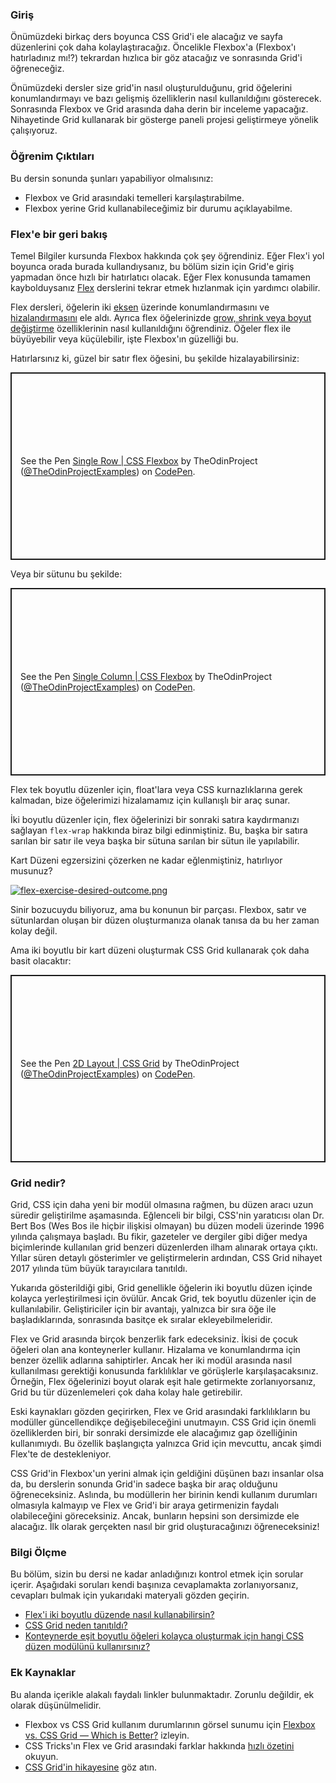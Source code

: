 ### Giriş

Önümüzdeki birkaç ders boyunca CSS Grid'i ele alacağız ve sayfa düzenlerini çok daha kolaylaştıracağız. Öncelikle Flexbox'a (Flexbox'ı hatırladınız mı!?) tekrardan hızlıca bir göz atacağız ve sonrasında Grid'i öğreneceğiz.

Önümüzdeki dersler size grid'in nasıl oluşturulduğunu, grid öğelerini konumlandırmayı ve bazı gelişmiş özelliklerin nasıl kullanıldığını gösterecek. Sonrasında Flexbox ve Grid arasında daha derin bir inceleme yapacağız. Nihayetinde Grid kullanarak bir gösterge paneli projesi geliştirmeye yönelik çalışıyoruz.

### Öğrenim Çıktıları

Bu dersin sonunda şunları yapabiliyor olmalısınız:

- Flexbox ve Grid arasındaki temelleri karşılaştırabilme.
- Flexbox yerine Grid kullanabileceğimiz bir durumu açıklayabilme.

### Flex'e bir geri bakış

Temel Bilgiler kursunda Flexbox hakkında çok şey öğrendiniz. Eğer Flex'i yol boyunca orada burada kullandıysanız, bu bölüm sizin için Grid'e giriş yapmadan önce hızlı bir hatırlatıcı olacak. Eğer Flex konusunda tamamen kaybolduysanız [Flex](https://www.theodinproject.com/lessons/foundations-introduction-to-flexbox) derslerini tekrar etmek hızlanmak için yardımcı olabilir.

Flex dersleri, öğelerin iki [eksen](https://www.theodinproject.com/lessons/foundations-axes) üzerinde konumlandırmasını ve [hizalandırmasını](https://www.theodinproject.com/lessons/foundations-alignment) ele aldı. Ayrıca flex öğelerinizde [grow, shrink veya boyut değiştirme](https://www.theodinproject.com/lessons/foundations-growing-and-shrinking) özelliklerinin nasıl kullanıldığını öğrendiniz. Öğeler flex ile büyüyebilir veya küçülebilir, işte Flexbox'ın güzelliği bu.

Hatırlarsınız ki, güzel bir satır flex öğesini, bu şekilde hizalayabilirsiniz:

<p class="codepen" data-height="300" data-theme-id="dark" data-default-tab="css,result" data-slug-hash="XWeJbRy" data-editable="true" data-user="TheOdinProjectExamples" style="height: 300px; box-sizing: border-box; display: flex; align-items: center; justify-content: center; border: 2px solid; margin: 1em 0; padding: 1em;">
  <span>See the Pen <a href="https://codepen.io/TheOdinProjectExamples/pen/XWeJbRy">
  Single Row | CSS Flexbox</a> by TheOdinProject (<a href="https://codepen.io/TheOdinProjectExamples">@TheOdinProjectExamples</a>)
  on <a href="https://codepen.io">CodePen</a>.</span>
</p>
<script async src="https://cpwebassets.codepen.io/assets/embed/ei.js"></script>

Veya bir sütunu bu şekilde:

<p class="codepen" data-height="300" data-theme-id="dark" data-default-tab="css,result" data-slug-hash="MWEYwoX" data-editable="true" data-user="TheOdinProjectExamples" style="height: 300px; box-sizing: border-box; display: flex; align-items: center; justify-content: center; border: 2px solid; margin: 1em 0; padding: 1em;">
  <span>See the Pen <a href="https://codepen.io/TheOdinProjectExamples/pen/MWEYwoX">
  Single Column | CSS Flexbox</a> by TheOdinProject (<a href="https://codepen.io/TheOdinProjectExamples">@TheOdinProjectExamples</a>)
  on <a href="https://codepen.io">CodePen</a>.</span>
</p>
<script async src="https://cpwebassets.codepen.io/assets/embed/ei.js"></script>

Flex tek boyutlu düzenler için, float'lara veya CSS kurnazlıklarına gerek kalmadan, bize öğelerimizi hizalamamız için kullanışlı bir araç sunar.

İki boyutlu düzenler için, flex öğelerinizi bir sonraki satıra kaydırmanızı sağlayan `flex-wrap` hakkında biraz bilgi edinmiştiniz. Bu, başka bir satıra sarılan bir satır ile veya başka bir sütuna sarılan bir sütun ile yapılabilir.

Kart Düzeni egzersizini çözerken ne kadar eğlenmiştiniz, hatırlıyor musunuz?

[![flex-exercise-desired-outcome.png](https://i.postimg.cc/vZ81HMkB/flex-exercise-desired-outcome.png)](https://github.com/TheOdinProject/css-exercises/tree/main/flex/07-flex-layout-2)

Sinir bozucuydu biliyoruz, ama bu konunun bir parçası. Flexbox, satır ve sütunlardan oluşan bir düzen oluşturmanıza olanak tanısa da bu her zaman kolay değil.

Ama iki boyutlu bir kart düzeni oluşturmak CSS Grid kullanarak çok daha basit olacaktır:

<p class="codepen" data-height="300" data-theme-id="dark" data-default-tab="css,result" data-slug-hash="KKXwpZR" data-editable="true" data-user="TheOdinProjectExamples" style="height: 300px; box-sizing: border-box; display: flex; align-items: center; justify-content: center; border: 2px solid; margin: 1em 0; padding: 1em;">
  <span>See the Pen <a href="https://codepen.io/TheOdinProjectExamples/pen/KKXwpZR">
  2D Layout | CSS Grid</a> by TheOdinProject (<a href="https://codepen.io/TheOdinProjectExamples">@TheOdinProjectExamples</a>)
  on <a href="https://codepen.io">CodePen</a>.</span>
</p>
<script async src="https://cpwebassets.codepen.io/assets/embed/ei.js"></script>

### Grid nedir?

Grid, CSS için daha yeni bir modül olmasına rağmen, bu düzen aracı uzun süredir geliştirilme aşamasında. Eğlenceli bir bilgi, CSS'nin yaratıcısı olan Dr. Bert Bos (Wes Bos ile hiçbir ilişkisi olmayan) bu düzen modeli üzerinde 1996 yılında çalışmaya başladı. Bu fikir, gazeteler ve dergiler gibi diğer medya biçimlerinde kullanılan grid benzeri düzenlerden ilham alınarak ortaya çıktı. Yıllar süren detaylı gösterimler ve geliştirmelerin ardından, CSS Grid nihayet 2017 yılında tüm büyük tarayıcılara tanıtıldı.

Yukarıda gösterildiği gibi, Grid genellikle öğelerin iki boyutlu düzen içinde kolayca yerleştirilmesi için övülür. Ancak Grid, tek boyutlu düzenler için de kullanılabilir. Geliştiriciler için bir avantajı, yalnızca bir sıra öğe ile başladıklarında, sonrasında basitçe ek sıralar ekleyebilmeleridir.

Flex ve Grid arasında birçok benzerlik fark edeceksiniz. İkisi de çocuk öğeleri olan ana konteynerler kullanır. Hizalama ve konumlandırma için benzer özellik adlarına sahiptirler. Ancak her iki modül arasında nasıl kullanılması gerektiği konusunda farklılıklar ve görüşlerle karşılaşacaksınız. Örneğin, Flex öğelerinizi boyut olarak eşit hale getirmekte zorlanıyorsanız, Grid bu tür düzenlemeleri çok daha kolay hale getirebilir.

Eski kaynakları gözden geçirirken, Flex ve Grid arasındaki farklılıkların bu modüller güncellendikçe değişebileceğini unutmayın. CSS Grid için önemli özelliklerden biri, bir sonraki dersimizde ele alacağımız gap özelliğinin kullanımıydı. Bu özellik başlangıçta yalnızca Grid için mevcuttu, ancak şimdi Flex'te de destekleniyor.

CSS Grid'in Flexbox'un yerini almak için geldiğini düşünen bazı insanlar olsa da, bu derslerin sonunda Grid'in sadece başka bir araç olduğunu öğreneceksiniz. Aslında, bu modüllerin her birinin kendi kullanım durumları olmasıyla kalmayıp ve Flex ve Grid'i bir araya getirmenizin faydalı olabileceğini göreceksiniz. Ancak, bunların hepsini son dersimizde ele alacağız. İlk olarak gerçekten nasıl bir grid oluşturacağınızı öğreneceksiniz!

### Bilgi Ölçme

Bu bölüm, sizin bu dersi ne kadar anladığınızı kontrol etmek için sorular içerir. Aşağıdaki soruları kendi başınıza cevaplamakta zorlanıyorsanız, cevapları bulmak için yukarıdaki materyali gözden geçirin.

- [Flex'i iki boyutlu düzende nasıl kullanabilirsin?](#Flex'e-bir-geri-bakış)
- [CSS Grid neden tanıtıldı?](#Grid-Nedir?)
- [Konteynerde eşit boyutlu öğeleri kolayca oluşturmak için hangi CSS düzen modülünü kullanırsınız?](#Grid-Nedir?)

### Ek Kaynaklar

Bu alanda içerikle alakalı faydalı linkler bulunmaktadır. Zorunlu değildir, ek olarak düşünülmelidir.

- Flexbox vs CSS Grid kullanım durumlarının görsel sunumu için [Flexbox vs. CSS Grid — Which is Better?](https://www.youtube.com/watch?v=hs3piaN4b5I) izleyin.
- CSS Tricks'ın Flex ve Grid arasındaki farklar hakkında [hızlı özetini](https://css-tricks.com/quick-whats-the-difference-between-flexbox-and-grid/) okuyun.
- [CSS Grid'in hikayesine](https://alistapart.com/article/the-story-of-css-grid-from-its-creators/) göz atın.
